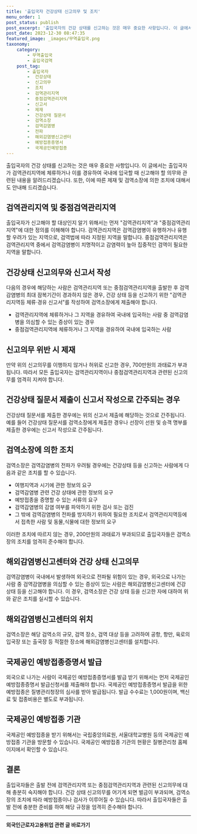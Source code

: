 ```yaml
---
title: '출입국자 건강상태 신고의무 및 조치'
menu_order: 1
post_status: publish
post_excerpt: '출입국자의 건강 상태를 신고하는 것은 매우 중요한 사항입니다. 이 글에서는 출입국자가 검역관리지역에 체류하거나 이를 경유하여 국내에 입국할 때 신고해야 할 의무와 관련된 내용을 알려드리겠습니다. 또한, 이에 따른 제재 및 검역소장에 의한 조치에 대해서도 안내해 드리겠습니다.'
post_date: 2023-12-30 08:47:35
featured_image: _images/무역출입국.png
taxonomy:
    category:
        - 무역출입국
        - 출입국검역
    post_tag:
        - 출입국자
        -  건강상태
        -  신고의무
        -  조치
        -  검역관리지역
        -  중점검역관리지역
        -  신고서
        -  제재
        -  건강상태 질문서
        -  검역소장
        -  검역감염병
        -  전파
        -  해외감염병신고센터
        -  예방접종증명서
        -  국제공인예방접종
---
```



출입국자의 건강 상태를 신고하는 것은 매우 중요한 사항입니다. 이 글에서는 출입국자가 검역관리지역에 체류하거나 이를 경유하여 국내에 입국할 때 신고해야 할 의무와 관련된 내용을 알려드리겠습니다. 또한, 이에 따른 제재 및 검역소장에 의한 조치에 대해서도 안내해 드리겠습니다.

## 검역관리지역 및 중점검역관리지역

출입국자가 신고해야 할 대상인지 알기 위해서는 먼저 "검역관리지역"과 "중점검역관리지역"에 대한 정의를 이해해야 합니다. 검역관리지역은 검역감염병이 유행하거나 유행할 우려가 있는 지역으로, 검역법에 따라 지정된 지역을 말합니다. 중점검역관리지역은 검역관리지역 중에서 검역감염병이 치명적이고 감염력이 높아 집중적인 검역이 필요한 지역을 말합니다. 

## 건강상태 신고의무와 신고서 작성

다음의 경우에 해당하는 사람은 검역관리지역 또는 중점검역관리지역을 출발한 후 검역감염병의 최대 잠복기간이 경과하지 않은 경우, 건강 상태 등을 신고하기 위한 "검역관리지역등 체류·경유 신고서"를 작성하여 검역소장에게 제출해야 합니다.

- 검역관리지역에 체류하거나 그 지역을 경유하여 국내에 입국하는 사람 중 검역감염병을 의심할 수 있는 증상이 있는 경우
- 중점검역관리지역에 체류하거나 그 지역을 경유하여 국내에 입국하는 사람

## 신고의무 위반 시 제재

만약 위의 신고의무를 이행하지 않거나 허위로 신고한 경우, 700만원의 과태료가 부과됩니다. 따라서 모든 출입국자는 검역관리지역이나 중점검역관리지역과 관련된 신고의무를 엄격히 지켜야 합니다.

## 건강상태 질문서 제출이 신고서 작성으로 간주되는 경우

건강상태 질문서를 제출한 경우에는 위의 신고서 제출에 해당하는 것으로 간주됩니다. 예를 들어 건강상태 질문서를 검역소장에게 제출한 경우나 선장이 선원 및 승객 명부를 제출한 경우에는 신고서 작성으로 간주됩니다.

## 검역소장에 의한 조치

검역소장은 검역감염병의 전파가 우려될 경우에는 건강상태 등을 신고하는 사람에게 다음과 같은 조치를 할 수 있습니다.

- 여행지역과 시기에 관한 정보의 요구
- 검역감염병 관련 건강 상태에 관한 정보의 요구
- 예방접종을 증명할 수 있는 서류의 요구
- 검역감염병의 감염 여부를 파악하기 위한 검사 또는 검진
- 그 밖에 검역감염병의 전파를 방지하기 위하여 필요한 조치로서 검역관리지역등에서 접촉한 사람 및 동물,식물에 대한 정보의 요구

이러한 조치에 따르지 않는 경우, 200만원의 과태료가 부과되므로 출입국자들은 검역소장의 조치를 엄격히 준수해야 합니다.

## 해외감염병신고센터와 건강 상태 신고의무

검역감염병이 국내에서 발생하여 외국으로 전파될 위험이 있는 경우, 외국으로 나가는 사람 중 검역감염병을 의심할 수 있는 증상이 있는 사람은 해외감염병신고센터에 건강 상태 등을 신고해야 합니다. 이 경우, 검역소장은 건강 상태 등을 신고한 자에 대하여 위와 같은 조치를 실시할 수 있습니다.

## 해외감염병신고센터의 위치

검역소장은 해당 검역소의 규모, 검역 장소, 검역 대상 등을 고려하여 공항, 항만, 육로의 입국장 또는 출국장 등 적절한 장소에 해외감염병신고센터를 설치합니다.

## 국제공인 예방접종증명서 발급

외국으로 나가는 사람이 국제공인 예방접종증명서를 발급 받기 위해서는 먼저 국제공인 예방접종증명서 발급신청서를 제출해야 합니다. 국제공인 예방접종증명서 발급을 위한 예방접종은 질병관리청장의 심사를 받아 발급됩니다. 발급 수수료는 1,000원이며, 백신료 및 접종비용은 별도로 부과됩니다.

## 국제공인 예방접종 기관

국제공인 예방접종을 받기 위해서는 국립중앙의료원, 서울대학교병원 등의 국제공인 예방접종 기관을 방문할 수 있습니다. 국제공인 예방접종 기관의 현황은 질병관리청 홈페이지에서 확인할 수 있습니다.

## 결론

출입국자들은 출발 전에 검역관리지역 또는 중점검역관리지역과 관련된 신고의무에 대해 충분히 숙지해야 합니다. 건강 상태 신고의무를 어기게 되면 벌금이 부과되며, 검역소장의 조치에 따라 예방접종이나 검사가 이루어질 수 있습니다. 따라서 출입국자들은 출발 전에 충분한 준비를 하여 해당 규정을 엄격히 준수해야 합니다.
<!-- wp:separator -->
<hr class="wp-block-separator has-alpha-channel-opacity"/>
<!-- /wp:separator -->

<!-- wp:group {"backgroundColor":"base","layout":{"type":"constrained"}} -->
<div class="wp-block-group has-base-background-color has-background"><!-- wp:paragraph {"align":"center","fontSize":"medium"} -->
<p class="has-text-align-center has-large-font-size"><strong>외국인근로자고용취업 관련 글 바로가기</strong></p>
<!-- /wp:paragraph -->


<!-- wp:latest-posts
{"categories":[{"id":10884,"count":19,"description":"","link":"https://uknowlaw.com/category/%ec%99%b8%ea%b5%ad%ec%9d%b8%ea%b7%bc%eb%a1%9c%ec%9e%90%ea%b3%a0%ec%9a%a9%ec%b7%a8%ec%97%85/","name":"외국인근로자고용취업","slug":"외국인근로자고용취업","taxonomy":"category","parent":0,"meta":[],"_links":{"self":[{"href":"https://uknowlaw.com/wp-json/wp/v2/categories/10884"}],"collection":[{"href":"https://uknowlaw.com/wp-json/wp/v2/categories"}],"about":[{"href":"https://uknowlaw.com/wp-json/wp/v2/taxonomies/category"}],"wp:post_type":[{"href":"https://uknowlaw.com/wp-json/wp/v2/posts?categories=10884"}],"curies":[{"name":"wp","href":"https://api.w.org/{rel}","templated":true}]}}],"postsToShow":100,"excerptLength":28,"postLayout":"grid","columns":2,"featuredImageAlign":"left","featuredImageSizeSlug":"large","fontSize":"small"} /--></div>
<!-- /wp:group -->